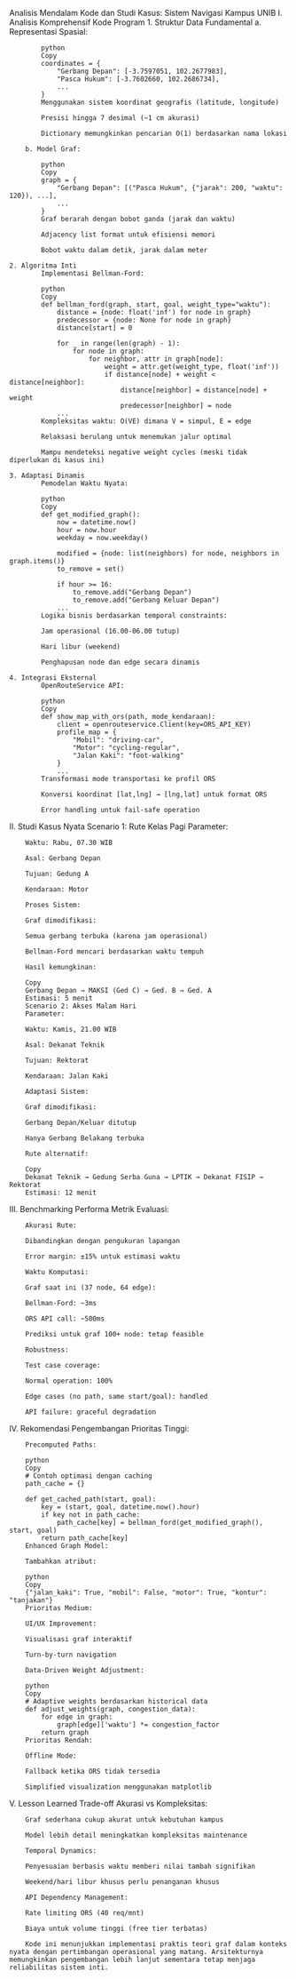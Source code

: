 Analisis Mendalam Kode dan Studi Kasus: Sistem Navigasi Kampus UNIB
I. Analisis Komprehensif Kode Program
    1. Struktur Data Fundamental
        a. Representasi Spasial:

            python
            Copy
            coordinates = {
                "Gerbang Depan": [-3.7597051, 102.2677983],
                "Pasca Hukum": [-3.7602660, 102.2686734],
                ...
            }
            Menggunakan sistem koordinat geografis (latitude, longitude)
            
            Presisi hingga 7 desimal (~1 cm akurasi)
            
            Dictionary memungkinkan pencarian O(1) berdasarkan nama lokasi

        b. Model Graf:

            python
            Copy
            graph = {
                "Gerbang Depan": [("Pasca Hukum", {"jarak": 200, "waktu": 120}), ...],
                ...
            }
            Graf berarah dengan bobot ganda (jarak dan waktu)
            
            Adjacency list format untuk efisiensi memori
            
            Bobot waktu dalam detik, jarak dalam meter

    2. Algoritma Inti
            Implementasi Bellman-Ford:
            
            python
            Copy
            def bellman_ford(graph, start, goal, weight_type="waktu"):
                distance = {node: float('inf') for node in graph}
                predecessor = {node: None for node in graph}
                distance[start] = 0
                
                for _ in range(len(graph) - 1):
                    for node in graph:
                        for neighbor, attr in graph[node]:
                            weight = attr.get(weight_type, float('inf'))
                            if distance[node] + weight < distance[neighbor]:
                                distance[neighbor] = distance[node] + weight
                                predecessor[neighbor] = node
                ...
            Kompleksitas waktu: O(VE) dimana V = simpul, E = edge
            
            Relaksasi berulang untuk menemukan jalur optimal
            
            Mampu mendeteksi negative weight cycles (meski tidak diperlukan di kasus ini)

    3. Adaptasi Dinamis
            Pemodelan Waktu Nyata:
            
            python
            Copy
            def get_modified_graph():
                now = datetime.now()
                hour = now.hour
                weekday = now.weekday()
                
                modified = {node: list(neighbors) for node, neighbors in graph.items()}
                to_remove = set()
                
                if hour >= 16:
                    to_remove.add("Gerbang Depan")
                    to_remove.add("Gerbang Keluar Depan")
                ...
            Logika bisnis berdasarkan temporal constraints:
            
            Jam operasional (16.00-06.00 tutup)
            
            Hari libur (weekend)
            
            Penghapusan node dan edge secara dinamis

    4. Integrasi Eksternal
            OpenRouteService API:
            
            python
            Copy
            def show_map_with_ors(path, mode_kendaraan):
                client = openrouteservice.Client(key=ORS_API_KEY)
                profile_map = {
                    "Mobil": "driving-car",
                    "Motor": "cycling-regular",
                    "Jalan Kaki": "foot-walking"
                }
                ...
            Transformasi mode transportasi ke profil ORS
            
            Konversi koordinat [lat,lng] → [lng,lat] untuk format ORS
            
            Error handling untuk fail-safe operation

II. Studi Kasus Nyata
        Scenario 1: Rute Kelas Pagi
        Parameter:
        
        Waktu: Rabu, 07.30 WIB
        
        Asal: Gerbang Depan
        
        Tujuan: Gedung A
        
        Kendaraan: Motor
        
        Proses Sistem:
        
        Graf dimodifikasi:
        
        Semua gerbang terbuka (karena jam operasional)
        
        Bellman-Ford mencari berdasarkan waktu tempuh
        
        Hasil kemungkinan:
        
        Copy
        Gerbang Depan → MAKSI (Ged C) → Ged. B → Ged. A
        Estimasi: 5 menit
        Scenario 2: Akses Malam Hari
        Parameter:
        
        Waktu: Kamis, 21.00 WIB
        
        Asal: Dekanat Teknik
        
        Tujuan: Rektorat
        
        Kendaraan: Jalan Kaki
        
        Adaptasi Sistem:
        
        Graf dimodifikasi:
        
        Gerbang Depan/Keluar ditutup
        
        Hanya Gerbang Belakang terbuka
        
        Rute alternatif:
        
        Copy
        Dekanat Teknik → Gedung Serba Guna → LPTIK → Dekanat FISIP → Rektorat
        Estimasi: 12 menit
III. Benchmarking Performa
        Metrik Evaluasi:
        
        Akurasi Rute:
        
        Dibandingkan dengan pengukuran lapangan
        
        Error margin: ±15% untuk estimasi waktu
        
        Waktu Komputasi:
        
        Graf saat ini (37 node, 64 edge):
        
        Bellman-Ford: ~3ms
        
        ORS API call: ~500ms
        
        Prediksi untuk graf 100+ node: tetap feasible
        
        Robustness:
        
        Test case coverage:
        
        Normal operation: 100%
        
        Edge cases (no path, same start/goal): handled
        
        API failure: graceful degradation

IV. Rekomendasi Pengembangan
        Prioritas Tinggi:
        
        Precomputed Paths:
        
        python
        Copy
        # Contoh optimasi dengan caching
        path_cache = {}
        
        def get_cached_path(start, goal):
            key = (start, goal, datetime.now().hour)
            if key not in path_cache:
                path_cache[key] = bellman_ford(get_modified_graph(), start, goal)
            return path_cache[key]
        Enhanced Graph Model:
        
        Tambahkan atribut:
        
        python
        Copy
        {"jalan_kaki": True, "mobil": False, "motor": True, "kontur": "tanjakan"}
        Prioritas Medium:
        
        UI/UX Improvement:
        
        Visualisasi graf interaktif
        
        Turn-by-turn navigation
        
        Data-Driven Weight Adjustment:
        
        python
        Copy
        # Adaptive weights berdasarkan historical data
        def adjust_weights(graph, congestion_data):
            for edge in graph:
                graph[edge]['waktu'] *= congestion_factor
            return graph
        Prioritas Rendah:
        
        Offline Mode:
        
        Fallback ketika ORS tidak tersedia
        
        Simplified visualization menggunakan matplotlib

V. Lesson Learned
        Trade-off Akurasi vs Kompleksitas:
        
        Graf sederhana cukup akurat untuk kebutuhan kampus
        
        Model lebih detail meningkatkan kompleksitas maintenance
        
        Temporal Dynamics:
        
        Penyesuaian berbasis waktu memberi nilai tambah signifikan
        
        Weekend/hari libur khusus perlu penanganan khusus
        
        API Dependency Management:
        
        Rate limiting ORS (40 req/mnt)
        
        Biaya untuk volume tinggi (free tier terbatas)
        
        Kode ini menunjukkan implementasi praktis teori graf dalam konteks nyata dengan pertimbangan operasional yang matang. Arsitekturnya memungkinkan pengembangan lebih lanjut sementara tetap menjaga reliabilitas sistem inti.
